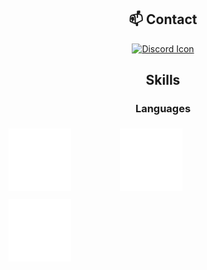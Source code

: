 <!DOCTYPE html>
<html lang="en">
<head>
<meta charset="UTF-8">
<meta name="viewport" content="width=device-width, initial-scale=1.0">
<style>
  /* Three image containers (use 25% for four, and 50% for two, etc) */
  .column {
    float: left;
    width: 33.33%;
    padding: 5px;
  }

  /* Clear floats after image containers */
  .row::after {
    content: "";
    clear: both;
    display: table;
  }
</style>
<title>Skills and Logos</title>
</head>
<body>

<div align="center">

  <h2>📫 Contact</h2>

  <a href="https://skillicons.dev">
    <img src="https://skillicons.dev/icons?i=discord" alt="Discord Icon">
  </a>

  <h2>Skills</h2>

  <h3>Languages</h3>

</div>

<div class="row">
  <div class="column">
    <img src="./images/cpp-logo.svg"
          style="width: 100px; height: 100px;"
          alt="C++ Logo"
          />
  </div>
  <div class="column">
    <img src="./images/erlang-logo.svg"
          style="width: 100px; height: 100px;"
          alt="Erlang Logo"
          />
  </div>
  <div class="column">
    <img src="./images/java-logo.svg"
          style="width: 100px; height: 100px;"
          alt="Java Logo"
          />
  </div>
</div>

</body>
</html>







<!--
**DoubleXEric/DoubleXEric** is a ✨ _special_ ✨ repository because its `README.md` (this file) appears on your GitHub profile.

Here are some ideas to get you started:

- 🔭 I’m currently working on ...
- 🌱 I’m currently learning ...
- 👯 I’m looking to collaborate on ...
- 🤔 I’m looking for help with ...
- 💬 Ask me about ...
- 📫 How to reach me: ...
- 😄 Pronouns: ...
- ⚡ Fun fact: ...
-->
